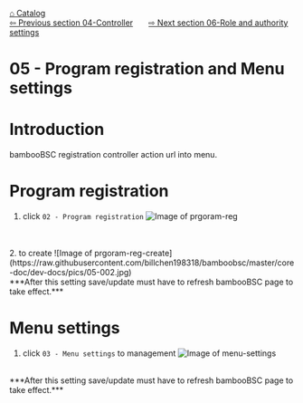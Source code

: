 <a href="https://github.com/billchen198318/bamboobsc/blob/master/core-doc/dev-docs/00-Catalog.md">⌂ Catalog</a><br/>
<a href="https://github.com/billchen198318/bamboobsc/blob/master/core-doc/dev-docs/04-ControllerAction.md">⇦ Previous section 04-Controller</a>
&nbsp;&nbsp;&nbsp;&nbsp;&nbsp;
<a href="https://github.com/billchen198318/bamboobsc/blob/master/core-doc/dev-docs/06-RoleAndAuthoritySettings.md">⇨ Next section 06-Role and authority settings</a>


# 05 - Program registration and Menu settings
# Introduction
bambooBSC registration controller action url into menu.<br>


# Program registration

1. click `02 - Program registration`
![Image of prgoram-reg](https://raw.githubusercontent.com/billchen198318/bamboobsc/master/core-doc/dev-docs/pics/05-001.jpg)
<br/>
<br/>
2. to create
![Image of prgoram-reg-create](https://raw.githubusercontent.com/billchen198318/bamboobsc/master/core-doc/dev-docs/pics/05-002.jpg)

<br/>
***After this setting save/update must have to refresh bambooBSC page to take effect.***

# Menu settings

1. click `03 - Menu settings` to management
![Image of menu-settings](https://raw.githubusercontent.com/billchen198318/bamboobsc/master/core-doc/dev-docs/pics/05-003.jpg)

<br/>
***After this setting save/update must have to refresh bambooBSC page to take effect.***
